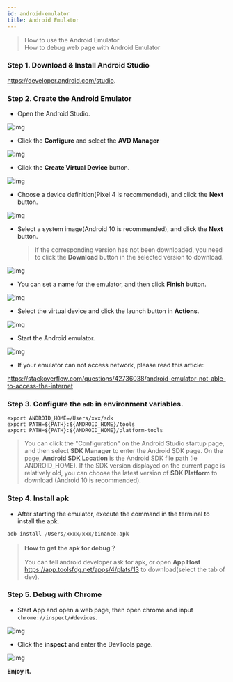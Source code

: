 ```yaml
---
id: android-emulator
title: Android Emulator
---
```

> How to use the Android Emulator  
> How to debug web page with Android Emulator

### Step 1. Download & Install Android Studio

https://developer.android.com/studio.


### Step 2. Create the Android Emulator

- Open the Android Studio.

![img](https://static.devfdg.net/static/mono-static/docs-ui/img/android/emulator/001.png)

- Click the **Configure** and select the **AVD Manager**

![img](https://static.devfdg.net/static/mono-static/docs-ui/img/android/emulator/002.png)


- Click the **Create Virtual Device** button.

![img](https://static.devfdg.net/static/mono-static/docs-ui/img/android/emulator/003.png)


- Choose a device definition(Pixel 4 is recommended), and click the **Next** button.

![img](https://static.devfdg.net/static/mono-static/docs-ui/img/android/emulator/004.png)


- Select a system image(Android 10 is recommended), and click the **Next** button.

  > If the corresponding version has not been downloaded, you need to click the **Download** button in the selected version to download.

![img](https://static.devfdg.net/static/mono-static/docs-ui/img/android/emulator/011.jpg)


- You can set a name for the emulator, and then click **Finish** button.

![img](https://static.devfdg.net/static/mono-static/docs-ui/img/android/emulator/006.png)


- Select the virtual device and click the launch button in **Actions**.

![img](https://static.devfdg.net/static/mono-static/docs-ui/img/android/emulator/007.png)


- Start the Android emulator.

![img](https://static.devfdg.net/static/mono-static/docs-ui/img/android/emulator/008.png)

- If your emulator can not access network, please read this article: 

 https://stackoverflow.com/questions/42736038/android-emulator-not-able-to-access-the-internet

### Step 3. Configure the `adb` in environment variables.

```
export ANDROID_HOME=/Users/xxx/sdk
export PATH=${PATH}:${ANDROID_HOME}/tools
export PATH=${PATH}:${ANDROID_HOME}/platform-tools
```

> You can click the "Configuration" on the Android Studio startup page, and then select **SDK Manager** to enter the Android SDK page. On the page, **Android SDK Location** is the Android SDK file path (ie ANDROID_HOME). If the SDK version displayed on the current page is relatively old, you can choose the latest version of **SDK Platform** to download (Android 10 is recommended).



### Step 4. Install apk

- After starting the emulator, execute the command in the terminal to install the apk.

```groovy
adb install /Users/xxxx/xxx/binance.apk
```

> **How to get the apk for debug？**
>
> You can tell android developer ask for apk, or open **App Host** https://app.toolsfdg.net/apps/4/plats/13 to download(select  the tab of dev).



### Step 5. Debug with Chrome

- Start App and open a web page,  then open chrome and input `chrome://inspect/#devices`.

![img](https://static.devfdg.net/static/mono-static/docs-ui/img/android/emulator/009.png)


- Click the **inspect** and enter the DevTools page.

![img](https://static.devfdg.net/static/mono-static/docs-ui/img/android/emulator/010.png)


**Enjoy it.**
